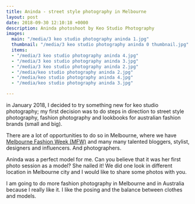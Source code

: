 ```yaml
---
title: Aninda - street style photography in Melbourne
layout: post
date: 2018-09-30 12:10:18 +0000
description: Aninda photoshoot by Keo Studio Photography
images:
  main: "/media/3 keo studio photography aninda 1.jpg"
  thumbnail: "/media/3 keo studio photography aninda 0 thumbnail.jpg"
  items:
  - "/media/3 keo studio photography aninda 4.jpg"
  - "/media/3 keo studio photography aninda 3.jpg"
  - "/media/3 keo studio photography aninda 2.jpg"
  - "/media/keo studio photography aninda 2.jpg"
  - "/media/keo studio photography aninda 4.jpg"
  - "/media/keo studio photography aninda 3.jpg"

---
```

in January 2018, I decided to try something new for keo studio photography; my first decision was to do steps in direction to street style photography, fashion photography and lookbooks for australian fashion brands (small and big).

There are a lot of opportunities to do so in Melbourne, where we have [Melbourne Fashion Week (MFW)](https://mfw.melbourne.vic.gov.au/about/) and many many talented bloggers, stylist, designers and influencers. And photographers.

Aninda was a perfect model for me. Can you believe that it was her first photo session as a model? She nailed it! We did one look in different location in Melbourne city and I would like to share some photos with you.

I am going to do more fashion photography in Melbourne and in Australia because I really like it. I like the posing and the balance between clothes and models.